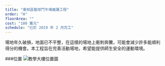 ```yaml
---
title: "東校區籃球鬥牛場維護工程"
order: "H"
floorArea: ""
cost: "100 萬元"
schedule: "已於 2019 年 2 月完工"
---
```


<div class="description">
  <p>場地年久破損，地面已不平整，在這樣的場地上衝刺奔騰，可能會減少許多能順利得分的機會。本工程旨在完善活動場地，希望能提供師生安全的運動環境。</p>
</div>

###位置
![教學大樓位置圖](/completed/basketball-court/map.png)
